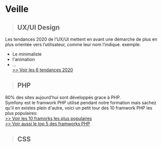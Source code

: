# Veille

> ## UX/UI Design  

  Les tendances 2020 de l’UX/UI mettent en avant une démarche de plus en plus orientée vers l’utilisateur, comme leur nom l’indique. 
  exemple:
  - Le minimaliste  
  - l'animation  
  - ...  
  [>> Voir les 6 tendances 2020](https://graphiste.com/blog/webdesign-ux-ui-tendances-2020)  
  
  > ## PHP  
  80% des sites aujourd'hui sont développés grace à PHP.  
  Symfony est le framwork PHP utilisé pendant notre formation mais sachez qu'il en existes plein d'autre, voici un petit tour des 10 framwork PHP les plus populaires:  
  [>> Voir les 10 framorks les plus populaires](https://raygun.com/blog/top-php-frameworks/)  
  [>> Voir aussi le top 5 des framworks PHP](https://www.easypartner.fr/blog/les-meilleurs-frameworks-php/)  

  > ## CSS
